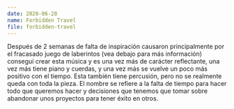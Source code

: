 ```yaml
---
date: 2020-06-28
name: Forbidden Travel
file: forbidden-travel
---
```


Después de 2 semanas de falta de inspiración causaron principalmente por el fracasado juego de laberintos (vea debajo para más información) conseguí crear esta música y es una vez más de carácter reflectante, una vez más tiene piano y cuerdas, y una vez más se vuelve un poco más positivo con el tiempo. Esta también tiene percusión, pero no se realmente queda con toda la pieza. El nombre se refiere a la falta de tiempo para hacer todo que queremos hacer y decisiones que tenemos que tomar sobre abandonar unos proyectos para tener éxito en otros.
